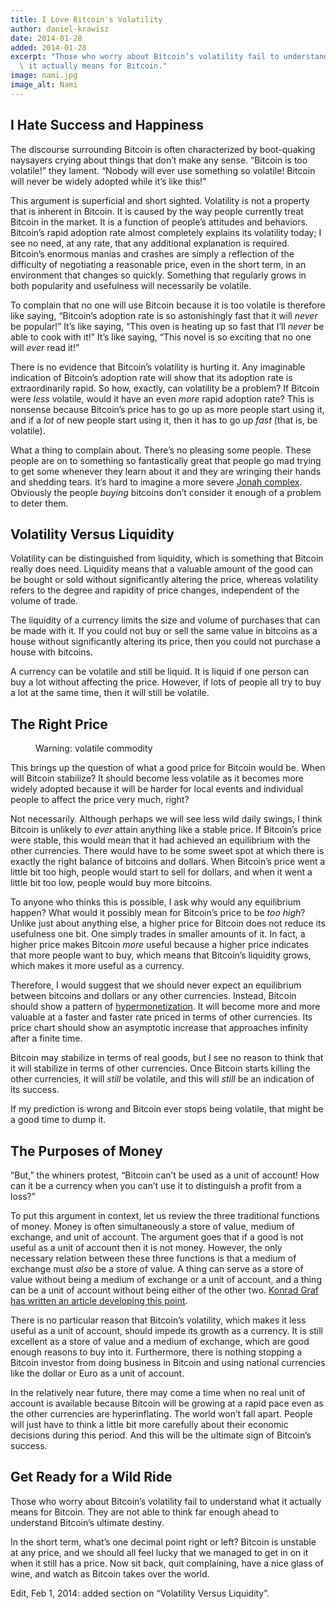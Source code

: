 ```yaml
---
title: I Love Bitcoin's Volatility
author: daniel-krawisz
date: 2014-01-28
added: 2014-01-28
excerpt: "Those who worry about Bitcoin’s volatility fail to understand what\
  \ it actually means for Bitcoin."
image: nami.jpg
image_alt: Nami
---
```


## I Hate Success and Happiness

The discourse surrounding Bitcoin is often characterized by boot-quaking naysayers crying about things that don’t make any sense. “Bitcoin is too volatile!” they lament. “Nobody will ever use something so volatile! Bitcoin will never be widely adopted while it’s like this!”

This argument is superficial and short sighted. Volatility is not a property that is inherent in Bitcoin. It is caused by the way people currently treat Bitcoin in the market. It is a function of people’s attitudes and behaviors. Bitcoin’s rapid adoption rate almost completely explains its volatility today; I see no need, at any rate, that any additional explanation is required. Bitcoin’s enormous manias and crashes are simply a reflection of the difficulty of negotiating a reasonable price, even in the short term, in an environment that changes so quickly. Something that regularly grows in both popularity and usefulness will necessarily be volatile.

To complain that no one will use Bitcoin because it is too volatile is therefore like saying, “Bitcoin’s adoption rate is so astonishingly fast that it will _never_ be popular!” It’s like saying, “This oven is heating up so fast that I’ll _never_ be able to cook with it!” It’s like saying, “This novel is so exciting that no one will _ever_ read it!”

There is no evidence that Bitcoin’s volatility is hurting it. Any imaginable indication of Bitcoin’s adoption rate will show that its adoption rate is extraordinarily rapid. So how, exactly, can volatility be a problem? If Bitcoin were _less_ volatile, would it have an even _more_ rapid adoption rate? This is nonsense because Bitcoin’s price has to go up as more people start using it, and if a _lot_ of new people start using it, then it has to go up _fast_ (that is, be volatile).

What a thing to complain about. There’s no pleasing some people. These people are on to something so fantastically great that people go mad trying to get some whenever they learn about it and they are wringing their hands and shedding tears. It’s hard to imagine a more severe [Jonah complex](https://en.wikipedia.org/wiki/Jonah_Complex). Obviously the people _buying_ bitcoins don’t consider it enough of a problem to deter them.

## Volatility Versus Liquidity

Volatility can be distinguished from liquidity, which is something that Bitcoin really does need. Liquidity means that a valuable amount of the good can be bought or sold without significantly altering the price, whereas volatility refers to the degree and rapidity of price changes, independent of the volume of trade.

The liquidity of a currency limits the size and volume of purchases that can be made with it. If you could not buy or sell the same value in bitcoins as a house without significantly altering its price, then you could not purchase a house with bitcoins.

A currency can be volatile and still be liquid. It is liquid if one person can buy a lot without affecting the price. However, if lots of people all try to buy a lot at the same time, then it will still be volatile.

## The Right Price

<figure>
  <img src="/static/img/mempool/i-love-bitcoins-volatility/biohazard.jpg" alt="" />
  <figcaption>Warning: volatile commodity</figcaption>
</figure>

This brings up the question of what a good price for Bitcoin would be. When will Bitcoin stabilize? It should become less volatile as it becomes more widely adopted because it will be harder for local events and individual people to affect the price very much, right?

Not necessarily. Although perhaps we will see less wild daily swings, I think Bitcoin is unlikely to _ever_ attain anything like a stable price. If Bitcoin’s price were stable, this would mean that it had achieved an equilibrium with the other currencies. There would have to be some sweet spot at which there is exactly the right balance of bitcoins and dollars. When Bitcoin’s price went a little bit too high, people would start to sell for dollars, and when it went a little bit too low, people would buy more bitcoins.

To anyone who thinks this is possible, I ask why would any equilibrium happen? What would it possibly mean for Bitcoin’s price to be _too high_? Unlike just about anything else, a higher price for Bitcoin does not reduce its usefulness one bit. One simply trades in smaller amounts of it. In fact, a higher price makes Bitcoin _more_ useful because a higher price indicates that more people want to buy, which means that Bitcoin’s liquidity grows, which makes it more useful as a currency.

Therefore, I would suggest that we should never expect an equilibrium between bitcoins and dollars or any other currencies. Instead, Bitcoin should show a pattern of [hypermonetization](http://konradsgraf.com/blog1/2013/11/7/hyper-monetization-reloaded-another-round-of-bubble-talk.html). It will become more and more valuable at a faster and faster rate priced in terms of other currencies. Its price chart should show an asymptotic increase that approaches infinity after a finite time.

Bitcoin may stabilize in terms of real goods, but I see no reason to think that it will stabilize in terms of other currencies. Once Bitcoin starts killing the other currencies, it will _still_ be volatile, and this will _still_ be an indication of its success.

If my prediction is wrong and Bitcoin ever stops being volatile, that might be a good time to dump it.

## The Purposes of Money

“But,” the whiners protest, “Bitcoin can’t be used as a unit of account! How can it be a currency when you can’t use it to distinguish a profit from a loss?”

To put this argument in context, let us review the three traditional functions of money. Money is often simultaneously a store of value, medium of exchange, and unit of account. The argument goes that if a good is not useful as a unit of account then it is not money. However, the only necessary relation between these three functions is that a medium of exchange must _also_ be a store of value. A thing can serve as a store of value without being a medium of exchange or a unit of account, and a thing can be a unit of account without being either of the other two. [Konrad Graf has written an article developing this point](http://konradsgraf.com/blog1/2013/9/14/bitcoin-as-medium-of-exchange-now-and-unit-of-account-later.html).

There is no particular reason that Bitcoin’s volatility, which makes it less useful as a unit of account, should impede its growth as a currency. It is still excellent as a store of value and a medium of exchange, which are good enough reasons to buy into it. Furthermore, there is nothing stopping a Bitcoin investor from doing business in Bitcoin and using national currencies like the dollar or Euro as a unit of account.

In the relatively near future, there may come a time when no real unit of account is available because Bitcoin will be growing at a rapid pace even as the other currencies are hyperinflating. The world won’t fall apart. People will just have to think a little bit more carefully about their economic decisions during this period. And this will be the ultimate sign of Bitcoin’s success.

## Get Ready for a Wild Ride

Those who worry about Bitcoin’s volatility fail to understand what it actually means for Bitcoin. They are not able to think far enough ahead to understand Bitcoin’s ultimate destiny.

In the short term, what’s one decimal point right or left? Bitcoin is unstable at any price, and we should all feel lucky that we managed to get in on it when it still has a price. Now sit back, quit complaining, have a nice glass of wine, and watch as Bitcoin takes over the world.

Edit, Feb 1, 2014: added section on “Volatility Versus Liquidity”.
